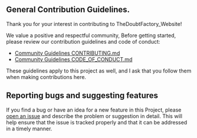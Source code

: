## General Contribution Guidelines.
Thank you for your interest in contributing to TheDoubtFactory_Website! 

We value a positive and respectful community, Before getting started, please review our contribution guidelines and code of conduct:

- [Community Guidelines CONTRIBUTING.md](https://github.com/TheDoubtFactory/Community_Guidelines/blob/main/CONTRIBUTING.md)
- [Community Guidelines CODE_OF_CONDUCT.md](https://github.com/TheDoubtFactory/Community_Guidelines/blob/main/CODE_OF_CONDUCT.md)

These guidelines apply to this project as well, and I ask that you follow them when making contributions here.

## Reporting bugs and suggesting features
If you find a bug or have an idea for a new feature in this Project, please [open an issue](https://github.com/TheDoubtFactory/TheDoubtFactory_Website/issues) and describe the problem or suggestion in detail. This will help ensure that the issue is tracked properly and that it can be addressed in a timely manner.
